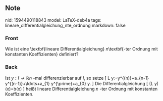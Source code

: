## Note
nid: 1594490118843
model: LaTeX-deb4a
tags: lineare_differentialgleichung_nte_ordnung
markdown: false

### Front
Wie ist eine \textbf{lineare Differentialgleichung} $n$\textbf{-ter Ordnung mit konstanten Koeffizienten} definiert?

### Back
Ist $y: I \rightarrow \mathbb{R} n$ -mal differenzierbar auf $I,$ so setze
\[
L y:=y^{(n)}+a_{n-1} y^{(n-1)}+\ldots+a_{1} y^{\prime}+a_{0} y.
\]
Die Differentialgleichung
\[
(L y)(x)=b(x)
\]
heißt lineare Differentialgleichung $n$ -ter Ordnung mit konstanten Koeffizienten.
